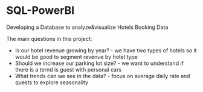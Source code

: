 # SQL-PowerBI
Developing a Database to analyze&amp;visualize Hotels Booking Data

The main questions in this project:
- Is our hotel revenue growing by year? - we have two types of hotels so it would be good to segment revenue by hotel type
- Should we increase our parking lot size? - we want to understand  if there is a ternd is guest with personal cars
- What trends can we see in the data? - focus on average daily rate and quests to explore seasonality

